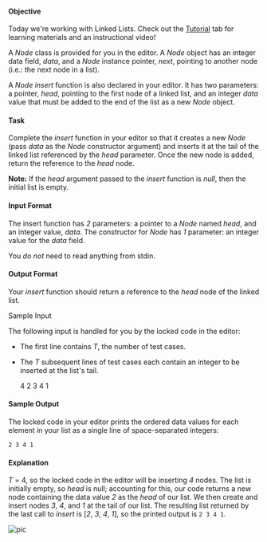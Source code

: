 #### Objective 
Today we're working with Linked Lists. Check out the [Tutorial](https://www.hackerrank.com/challenges/30-linked-list/tutorial) tab for learning materials and an instructional video!

A *Node* class is provided for you in the editor. A *Node* object has an integer data field, *data*, and a *Node* instance pointer, *next*, pointing to another node (i.e.: the next node in a list).

A *Node insert* function is also declared in your editor. It has two parameters: a pointer, *head*, pointing to the first node of a linked list, and an integer *data* value that must be added to the end of the list as a new *Node* object.

#### Task 
Complete the *insert* function in your editor so that it creates a new *Node* (pass *data* as the *Node* constructor argument) and inserts it at the tail of the linked list referenced by the *head* parameter. Once the new node is added, return the reference to the *head* node.

**Note:** If the *head* argument passed to the *insert* function is *null*, then the initial list is empty.

#### Input Format

The insert function has *2* parameters: a pointer to a *Node* named *head*, and an integer value, *data*. The constructor for *Node* has *1* parameter: an integer value for the *data* field.

You *do not* need to read anything from stdin.

#### Output Format

Your *insert* function should return a reference to the *head* node of the linked list.

Sample Input

The following input is handled for you by the locked code in the editor: 
* The first line contains *T*, the number of test cases. 
* The *T* subsequent lines of test cases each contain an integer to be inserted at the list's tail.


    4
    2
    3
    4
    1

#### Sample Output

The locked code in your editor prints the ordered data values for each element in your list as a single line of space-separated integers:

    2 3 4 1

#### Explanation

*T* = 4, so the locked code in the editor will be inserting *4* nodes. 
The list is initially empty, so *head* is null; accounting for this, our code returns a new node containing the data value *2* as the *head* of our list. We then create and insert nodes *3*, *4*, and *1* at the tail of our list. The resulting list returned by the last call to *insert* is [*2*, *3*, *4*, *1*], so the printed output is `2 3 4 1`.

![pic](https://s3.amazonaws.com/hr-challenge-images/17168/1456961238-28488bfa0d-LinkedListExplanation.png)